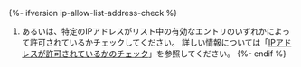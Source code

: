 {%- ifversion ip-allow-list-address-check %}
1. あるいは、特定のIPアドレスがリスト中の有効なエントリのいずれかによって許可されているかチェックしてください。 詳しい情報については「[IPアドレスが許可されているかのチェック](#checking-if-an-ip-address-is-permitted)」を参照してください。
{%- endif %}